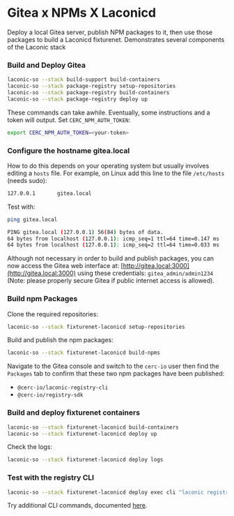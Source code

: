 # Gitea x NPMs X Laconicd

Deploy a local Gitea server, publish NPM packages to it, then use those packages to build a Laconicd fixturenet. Demonstrates several components of the Laconic stack

### Build and Deploy Gitea

```bash
laconic-so --stack build-support build-containers
laconic-so --stack package-registry setup-repositories
laconic-so --stack package-registry build-containers 
laconic-so --stack package-registry deploy up
```

These commands can take awhile. Eventually, some instructions and a token will output. Set `CERC_NPM_AUTH_TOKEN`:

```bash
export CERC_NPM_AUTH_TOKEN=<your-token>
```

### Configure the hostname gitea.local

How to do this depends on your operating system  but usually involves editing a `hosts` file. For example, on Linux add this line to the file `/etc/hosts` (needs sudo):

```bash
127.0.0.1       gitea.local
```

Test with:

```bash
ping gitea.local
```

```bash
PING gitea.local (127.0.0.1) 56(84) bytes of data.
64 bytes from localhost (127.0.0.1): icmp_seq=1 ttl=64 time=0.147 ms
64 bytes from localhost (127.0.0.1): icmp_seq=2 ttl=64 time=0.033 ms
```

Although not necessary in order to build and publish packages, you can now access the Gitea web interface at: [http://gitea.local:3000](http://gitea.local:3000) using these credentials: `gitea_admin/admin1234` (Note: please properly secure Gitea if public internet access is allowed).

### Build npm Packages

Clone the required repositories:

```bash
laconic-so --stack fixturenet-laconicd setup-repositories
```

Build and publish the npm packages:

```bash
laconic-so --stack fixturenet-laconicd build-npms
```

Navigate to the Gitea console and switch to the `cerc-io` user then find the `Packages` tab to confirm that these two npm packages have been published:

- `@cerc-io/laconic-registry-cli`
- `@cerc-io/registry-sdk`

### Build and deploy fixturenet containers

```bash
laconic-so --stack fixturenet-laconicd build-containers
laconic-so --stack fixturenet-laconicd deploy up
```

Check the logs:

```bash
laconic-so --stack fixturenet-laconicd deploy logs
```

### Test with the registry CLI

```bash
laconic-so --stack fixturenet-laconicd deploy exec cli "laconic registry status"
```

Try additional CLI commands, documented [here](https://github.com/cerc-io/laconic-registry-cli#operations).
